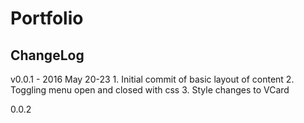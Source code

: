 # Portfolio

ChangeLog
----------------------------------
v0.0.1 - 2016 May 20-23
	1. Initial commit of basic layout of content
	2. Toggling menu open and closed with css
	3. Style changes to VCard

0.0.2
